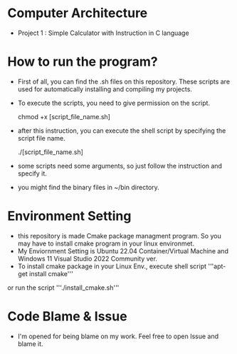 # Computer Architecture
- Project 1 : Simple Calculator with Instruction in C language
# How to run the program?
- First of all, you can find the .sh files on this repository. These scripts are used for automatically installing and compiling my projects.
- To execute the scripts, you need to give permission on the script.

    chmod +x [script_file_name.sh]

- after this instruction, you can execute the shell script by specifying the script file name.

    ./[script_file_name.sh]

- some scripts need some arguments, so just follow the instruction and specify it.
- you might find the binary files in ~/bin directory.
# Environment Setting
- this repository is made Cmake package managment program. So you may have to install cmake program in your linux environmet.
- My Enviornment Setting is Ubuntu 22.04 Container/Virtual Machine and Windows 11 Visual Studio 2022 Community ver.
- To install cmake package in your Linux Env., execute shell script
'''apt-get install cmake'''

or run the script 
'''./install_cmake.sh'''
# Code Blame & Issue
- I'm opened for being blame on my work. Feel free to open Issue and blame it. 
